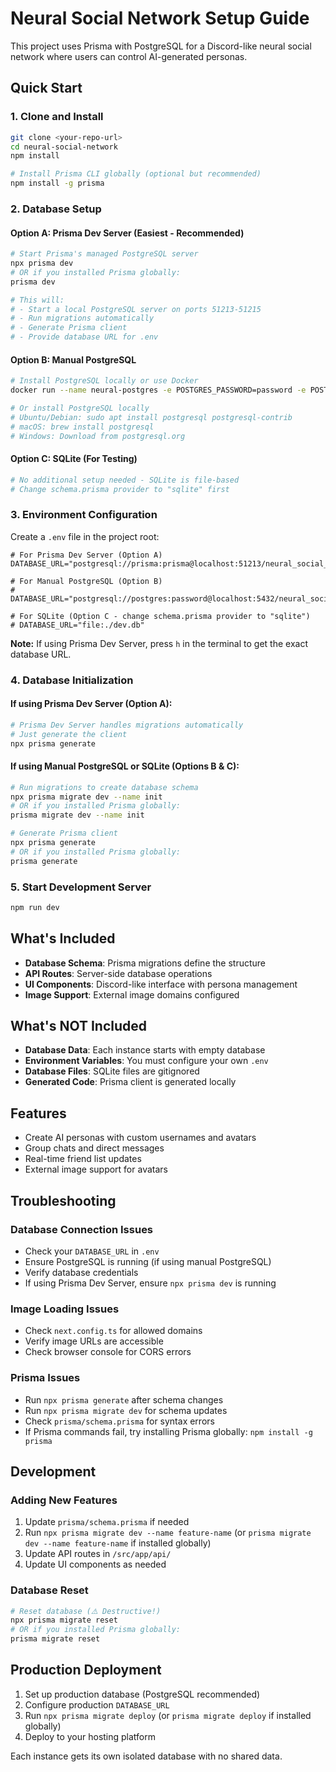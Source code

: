 # Neural Social Network Setup Guide

This project uses Prisma with PostgreSQL for a Discord-like neural social network where users can control AI-generated personas.

## Quick Start

### 1. Clone and Install
```bash
git clone <your-repo-url>
cd neural-social-network
npm install

# Install Prisma CLI globally (optional but recommended)
npm install -g prisma
```

### 2. Database Setup

#### Option A: Prisma Dev Server (Easiest - Recommended)
```bash
# Start Prisma's managed PostgreSQL server
npx prisma dev
# OR if you installed Prisma globally:
prisma dev

# This will:
# - Start a local PostgreSQL server on ports 51213-51215
# - Run migrations automatically
# - Generate Prisma client
# - Provide database URL for .env
```

#### Option B: Manual PostgreSQL
```bash
# Install PostgreSQL locally or use Docker
docker run --name neural-postgres -e POSTGRES_PASSWORD=password -e POSTGRES_DB=neural_social_network -p 5432:5432 -d postgres:15

# Or install PostgreSQL locally
# Ubuntu/Debian: sudo apt install postgresql postgresql-contrib
# macOS: brew install postgresql
# Windows: Download from postgresql.org
```

#### Option C: SQLite (For Testing)
```bash
# No additional setup needed - SQLite is file-based
# Change schema.prisma provider to "sqlite" first
```

### 3. Environment Configuration
Create a `.env` file in the project root:

```env
# For Prisma Dev Server (Option A)
DATABASE_URL="postgresql://prisma:prisma@localhost:51213/neural_social_network"

# For Manual PostgreSQL (Option B)
# DATABASE_URL="postgresql://postgres:password@localhost:5432/neural_social_network"

# For SQLite (Option C - change schema.prisma provider to "sqlite")
# DATABASE_URL="file:./dev.db"
```

**Note:** If using Prisma Dev Server, press `h` in the terminal to get the exact database URL.

### 4. Database Initialization

#### If using Prisma Dev Server (Option A):
```bash
# Prisma Dev Server handles migrations automatically
# Just generate the client
npx prisma generate
```

#### If using Manual PostgreSQL or SQLite (Options B & C):
```bash
# Run migrations to create database schema
npx prisma migrate dev --name init
# OR if you installed Prisma globally:
prisma migrate dev --name init

# Generate Prisma client
npx prisma generate
# OR if you installed Prisma globally:
prisma generate
```

### 5. Start Development Server
```bash
npm run dev
```

## What's Included

- **Database Schema**: Prisma migrations define the structure
- **API Routes**: Server-side database operations
- **UI Components**: Discord-like interface with persona management
- **Image Support**: External image domains configured

## What's NOT Included

- **Database Data**: Each instance starts with empty database
- **Environment Variables**: You must configure your own `.env`
- **Database Files**: SQLite files are gitignored
- **Generated Code**: Prisma client is generated locally

## Features

- Create AI personas with custom usernames and avatars
- Group chats and direct messages
- Real-time friend list updates
- External image support for avatars

## Troubleshooting

### Database Connection Issues
- Check your `DATABASE_URL` in `.env`
- Ensure PostgreSQL is running (if using manual PostgreSQL)
- Verify database credentials
- If using Prisma Dev Server, ensure `npx prisma dev` is running

### Image Loading Issues
- Check `next.config.ts` for allowed domains
- Verify image URLs are accessible
- Check browser console for CORS errors

### Prisma Issues
- Run `npx prisma generate` after schema changes
- Run `npx prisma migrate dev` for schema updates
- Check `prisma/schema.prisma` for syntax errors
- If Prisma commands fail, try installing Prisma globally: `npm install -g prisma`

## Development

### Adding New Features
1. Update `prisma/schema.prisma` if needed
2. Run `npx prisma migrate dev --name feature-name` (or `prisma migrate dev --name feature-name` if installed globally)
3. Update API routes in `/src/app/api/`
4. Update UI components as needed

### Database Reset
```bash
# Reset database (⚠️ Destructive!)
npx prisma migrate reset
# OR if you installed Prisma globally:
prisma migrate reset
```

## Production Deployment

1. Set up production database (PostgreSQL recommended)
2. Configure production `DATABASE_URL`
3. Run `npx prisma migrate deploy` (or `prisma migrate deploy` if installed globally)
4. Deploy to your hosting platform

Each instance gets its own isolated database with no shared data.
